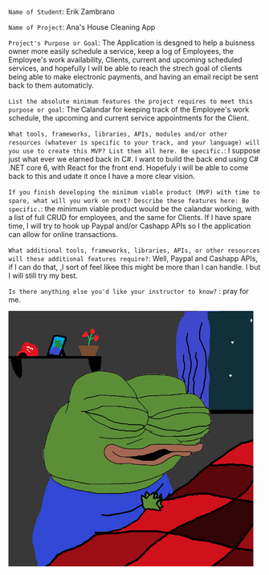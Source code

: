 `Name of Student`: Erik Zambrano

`Name of Project`: Ana's House Cleaning App

`Project's Purpose or Goal`: The Application is desgned to help a buisness owner more easily schedule a service, keep a log of Employees, the Employee's work availability, Clients, current and upcoming scheduled services, and hopefully I will be able to reach the strech goal of clients being able to make electronic payments, and having an email recipt be sent back to them automaticly. 

`List the absolute minimum features the project requires to meet this purpose or goal`: The Calandar for keeping track of the Employee's work schedule, the upcoming and current service appointments for the Client.

`What tools, frameworks, libraries, APIs, modules and/or other resources (whatever is specific to your track, and your language) will you use to create this MVP? List them all here. Be specific.`: I suppose just what ever we elarned back in C#. I want to build the back end using C# .NET core 6, with React for the front end. Hopefuly i will be able to come back to this and udate it once I have a more clear vision.

`If you finish developing the minimum viable product (MVP) with time to spare, what will you work on next? Describe these features here: Be specific.`: the minimum viable product would be the calandar working, with a list of full CRUD for employees, and the same for Clients. If I have spare time, I will try to hook up Paypal and/or Cashapp APIs so I the application can allow for online transactions.

`What additional tools, frameworks, libraries, APIs, or other resources will these additional features require?`:
Well, Paypal and Cashapp APIs, if I can do that, ,I sort of feel likee this might be more than I can handle. I but I will still try my best.

`Is there anything else you'd like your instructor to know?` : pray for me.

![Alt text](./img/pepe-praying-on-bed.png)